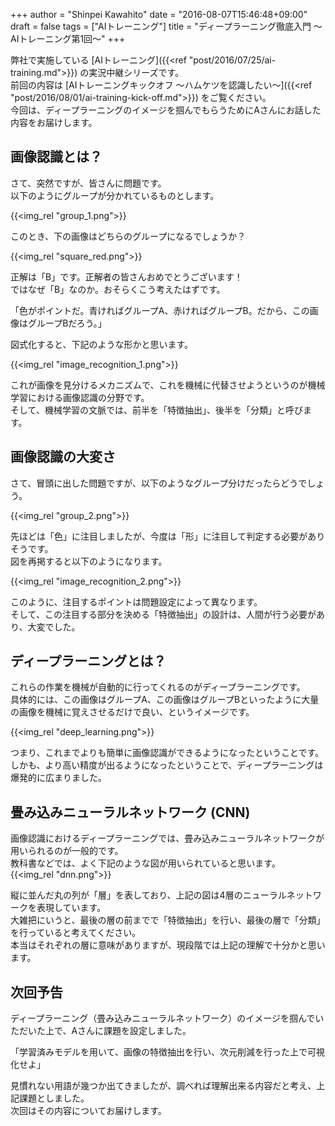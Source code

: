 +++
author = "Shinpei Kawahito"
date = "2016-08-07T15:46:48+09:00"
draft = false
tags = ["AIトレーニング"]
title = "ディープラーニング徹底入門 〜AIトレーニング第1回〜"
+++

弊社で実施している [AIトレーニング]({{<ref "post/2016/07/25/ai-training.md">}}) の実況中継シリーズです。  
前回の内容は [AIトレーニングキックオフ 〜ハムケツを認識したい〜]({{<ref "post/2016/08/01/ai-training-kick-off.md">}}) をご覧ください。  
今回は、ディープラーニングのイメージを掴んでもらうためにAさんにお話した内容をお届けします。

## 画像認識とは？
さて、突然ですが、皆さんに問題です。  
以下のようにグループが分かれているものとします。

{{<img_rel "group_1.png">}}

このとき、下の画像はどちらのグループになるでしょうか？

{{<img_rel "square_red.png">}}

正解は「B」です。正解者の皆さんおめでとうございます！  
ではなぜ「B」なのか。おそらくこう考えたはずです。  

「色がポイントだ。青ければグループA、赤ければグループB。だから、この画像はグループBだろう。」

図式化すると、下記のような形かと思います。

{{<img_rel "image_recognition_1.png">}}

これが画像を見分けるメカニズムで、これを機械に代替させようというのが機械学習における画像認識の分野です。  
そして、機械学習の文脈では、前半を「特徴抽出」、後半を「分類」と呼びます。

## 画像認識の大変さ
さて、冒頭に出した問題ですが、以下のようなグループ分けだったらどうでしょう。

{{<img_rel "group_2.png">}}

先ほどは「色」に注目しましたが、今度は「形」に注目して判定する必要がありそうです。  
図を再掲すると以下のようになります。

{{<img_rel "image_recognition_2.png">}}

このように、注目するポイントは問題設定によって異なります。  
そして、この注目する部分を決める「特徴抽出」の設計は、人間が行う必要があり、大変でした。  

## ディープラーニングとは？
これらの作業を機械が自動的に行ってくれるのがディープラーニングです。  
具体的には、この画像はグループA、この画像はグループBといったように大量の画像を機械に覚えさせるだけで良い、というイメージです。  

{{<img_rel "deep_learning.png">}}

つまり、これまでよりも簡単に画像認識ができるようになったということです。しかも、より高い精度が出るようになったということで、ディープラーニングは爆発的に広まりました。  

## 畳み込みニューラルネットワーク (CNN)
画像認識におけるディープラーニングでは、畳み込みニューラルネットワークが用いられるのが一般的です。  
教科書などでは、よく下記のような図が用いられていると思います。
{{<img_rel "dnn.png">}}

縦に並んだ丸の列が「層」を表しており、上記の図は4層のニューラルネットワークを表現しています。  
大雑把にいうと、最後の層の前までで「特徴抽出」を行い、最後の層で「分類」を行っていると考えてください。  
本当はそれぞれの層に意味がありますが、現段階では上記の理解で十分かと思います。

## 次回予告
ディープラーニング（畳み込みニューラルネットワーク）のイメージを掴んでいただいた上で、Aさんに課題を設定しました。

「学習済みモデルを用いて、画像の特徴抽出を行い、次元削減を行った上で可視化せよ」

見慣れない用語が幾つか出てきましたが、調べれば理解出来る内容だと考え、上記課題としました。  
次回はその内容についてお届けします。
